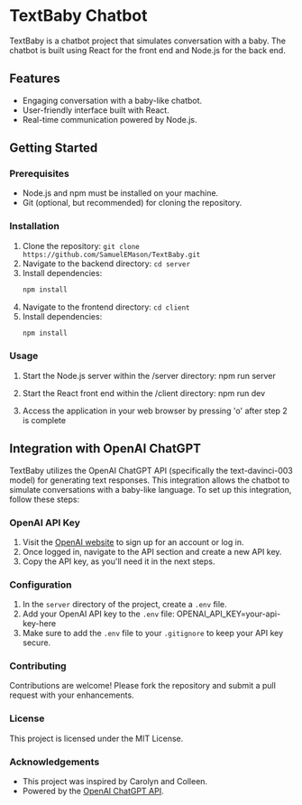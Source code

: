 # TextBaby Chatbot

TextBaby is a chatbot project that simulates conversation with a baby. The chatbot is built using React for the front end and Node.js for the back end.

## Features

- Engaging conversation with a baby-like chatbot.
- User-friendly interface built with React.
- Real-time communication powered by Node.js.

## Getting Started

### Prerequisites

- Node.js and npm must be installed on your machine.
- Git (optional, but recommended) for cloning the repository.

### Installation

1. Clone the repository: `git clone https://github.com/SamuelEMason/TextBaby.git`
2. Navigate to the backend directory: `cd server`
3. Install dependencies:
   ```bash
   npm install
4. Navigate to the frontend directory: `cd client`
3. Install dependencies:
   ```bash
   npm install

### Usage
1. Start the Node.js server within the /server directory: 
npm run server

2. Start the React front end within the /client directory:
npm run dev

3. Access the application in your web browser by pressing 'o' after
step 2 is complete

## Integration with OpenAI ChatGPT

TextBaby utilizes the OpenAI ChatGPT API (specifically the text-davinci-003 model) for generating text responses. This integration allows the chatbot to simulate conversations with a baby-like language. To set up this integration, follow these steps:

### OpenAI API Key

1. Visit the [OpenAI website](https://beta.openai.com/signup/) to sign up for an account or log in.
2. Once logged in, navigate to the API section and create a new API key.
3. Copy the API key, as you'll need it in the next steps.

### Configuration

1. In the `server` directory of the project, create a `.env` file.
2. Add your OpenAI API key to the `.env` file:
OPENAI_API_KEY=your-api-key-here
3. Make sure to add the `.env` file to your `.gitignore` to keep your API key secure.

### Contributing
Contributions are welcome! Please fork the repository and submit a pull request with your enhancements.

### License
This project is licensed under the MIT License.

### Acknowledgements
- This project was inspired by Carolyn and Colleen.
- Powered by the [OpenAI ChatGPT API](https://openai.com/).